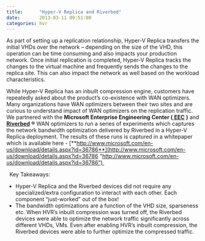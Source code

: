 ```yaml
---
title:      "Hyper-V Replica and Riverbed"
date:       2013-03-11 09:51:00
categories: hvr
---
```

As part of setting up a replication relationship, Hyper-V Replica transfers the initial VHDs over the network – depending on the size of the VHD, this operation can be time consuming and also impacts your production network. Once initial replication is completed, Hyper-V Replica tracks the changes to the virtual machine and frequently sends the changes to the replica site. This can also impact the network as well based on the workload characteristics. 

While Hyper-V Replica has an inbuilt compression engine, customers have repeatedly asked about the product’s co-existence with WAN optimizers. Many organizations have WAN optimizers between their two sites and are curious to understand impact of WAN optimizers on the replication traffic. We partnered with the **Microsoft Enterprise Engineering Center (**[ **EEC**](http://www.microsoft.com/en-us/eec/default.aspx) **)** and [**Riverbed**](http://www.riverbed.com/us/) **®** WAN optimizers to run a series of experiments which captures the network bandwidth optimization delivered by Riverbed in a Hyper-V Replica deployment. The results of these runs is captured in a whitepaper which is available here - [**http://www.microsoft.com/en-us/download/details.aspx?id=36786**](http://www.microsoft.com/en-us/download/details.aspx?id=36786 "http://www.microsoft.com/en-us/download/details.aspx?id=36786") 

  Key Takeaways:

  * Hyper-V Replica and the Riverbed devices did not require any specialized/extra configuration to interact with each other. Each component “just-worked” out of the box!
  * The bandwidth optimizations are a function of the VHD size, sparseness etc. When HVR’s inbuilt compression was turned off, the Riverbed devices were able to optimize the network traffic significantly across different VHDs, VMs. Even after enabling HVR’s inbuilt compression, the Riverbed devices were able to further optimize the compressed traffic. 



